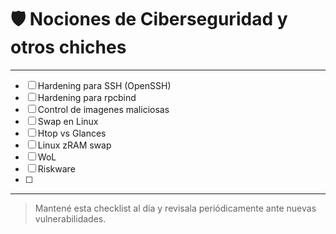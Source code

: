 # 🛡️ Nociones de Ciberseguridad y otros chiches

---

- [ ] Hardening para SSH (OpenSSH)
- [ ] Hardening para rpcbind
- [ ] Control de imagenes maliciosas
- [ ] Swap en Linux
- [ ] Htop vs Glances
- [ ] Linux zRAM swap
- [ ] WoL
- [ ] Riskware
- [ ] 

---

> Mantené esta checklist al día y revisala periódicamente ante nuevas vulnerabilidades.
